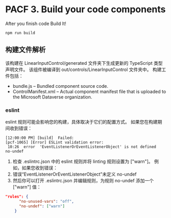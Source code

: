 # PACF 3. Build your code components

After you finish code Build It!

```CLI
npm run build
```

## 构建文件解析

该构建在 LinearInputControl/generated 文件夹下生成更新的 TypeScript 类型声明文件。 该组件被编译到 out/controls/LinearInputControl 文件夹中。 构建工件包括：

* bundle.js – Bundled component source code.
* ControlManifest.xml – Actual component manifest file that is uploaded to the Microsoft Dataverse organization.

### eslint

eslint 规则可能会影响您的构建，具体取决于它们的配置方式。 如果您在构建期间收到错误：

```Shell
[12:00:00 PM] [build]  Failed:
[pcf-1065] [Error] ESLint validation error:
 10:26  error  'EventListenerOrEventListenerObject' is not defined  no-undef
```

1. 检查 .eslintrc.json 中的 eslint 规则并将 linting 规则设置为 ["warn"]。 例如，如果您收到错误：
2. 错误“EventListenerOrEventListenerObject”未定义 no-undef
3. 然后你可以打开 .eslintrc.json 并编辑规则，为规则 no-undef 添加一个 ["warn"] 值：

```JSON
"rules": {
      "no-unused-vars": "off",
      "no-undef": ["warn"]
    }
```

